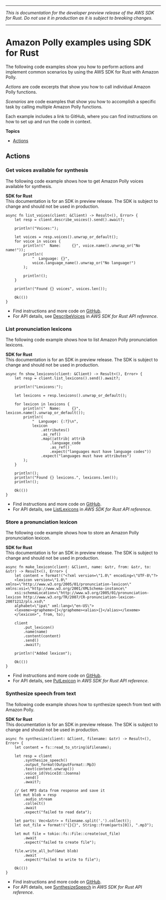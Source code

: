 --------

 *This is documentation for the developer preview release of the AWS SDK for Rust\. Do not use it in production as it is subject to breaking changes\.* 

--------

# Amazon Polly examples using SDK for Rust<a name="rust_polly_code_examples"></a>

The following code examples show you how to perform actions and implement common scenarios by using the AWS SDK for Rust with Amazon Polly\.

*Actions* are code excerpts that show you how to call individual Amazon Polly functions\.

*Scenarios* are code examples that show you how to accomplish a specific task by calling multiple Amazon Polly functions\.

Each example includes a link to GitHub, where you can find instructions on how to set up and run the code in context\.

**Topics**
+ [Actions](#w14aac14b9c49c13)

## Actions<a name="w14aac14b9c49c13"></a>

### Get voices available for synthesis<a name="polly_DescribeVoices_rust_topic"></a>

The following code example shows how to get Amazon Polly voices available for synthesis\.

**SDK for Rust**  
This documentation is for an SDK in preview release\. The SDK is subject to change and should not be used in production\.
  

```
async fn list_voices(client: &Client) -> Result<(), Error> {
    let resp = client.describe_voices().send().await?;

    println!("Voices:");

    let voices = resp.voices().unwrap_or_default();
    for voice in voices {
        println!("  Name:     {}", voice.name().unwrap_or("No name!"));
        println!(
            "  Language: {}",
            voice.language_name().unwrap_or("No language!")
        );

        println!();
    }

    println!("Found {} voices", voices.len());

    Ok(())
}
```
+  Find instructions and more code on [GitHub](https://github.com/awsdocs/aws-doc-sdk-examples/tree/main/rust_dev_preview/polly#code-examples)\. 
+  For API details, see [DescribeVoices](https://docs.rs/releases/search?query=aws-sdk) in *AWS SDK for Rust API reference*\. 

### List pronunciation lexicons<a name="polly_ListLexicons_rust_topic"></a>

The following code example shows how to list Amazon Polly pronunciation lexicons\.

**SDK for Rust**  
This documentation is for an SDK in preview release\. The SDK is subject to change and should not be used in production\.
  

```
async fn show_lexicons(client: &Client) -> Result<(), Error> {
    let resp = client.list_lexicons().send().await?;

    println!("Lexicons:");

    let lexicons = resp.lexicons().unwrap_or_default();

    for lexicon in lexicons {
        println!("  Name:     {}", lexicon.name().unwrap_or_default());
        println!(
            "  Language: {:?}\n",
            lexicon
                .attributes()
                .as_ref()
                .map(|attrib| attrib
                    .language_code
                    .as_ref()
                    .expect("languages must have language codes"))
                .expect("languages must have attributes")
        );
    }

    println!();
    println!("Found {} lexicons.", lexicons.len());
    println!();

    Ok(())
}
```
+  Find instructions and more code on [GitHub](https://github.com/awsdocs/aws-doc-sdk-examples/tree/main/rust_dev_preview/polly#code-examples)\. 
+  For API details, see [ListLexicons](https://docs.rs/releases/search?query=aws-sdk) in *AWS SDK for Rust API reference*\. 

### Store a pronunciation lexicon<a name="polly_PutLexicon_rust_topic"></a>

The following code example shows how to store an Amazon Polly pronunciation lexicon\.

**SDK for Rust**  
This documentation is for an SDK in preview release\. The SDK is subject to change and should not be used in production\.
  

```
async fn make_lexicon(client: &Client, name: &str, from: &str, to: &str) -> Result<(), Error> {
    let content = format!("<?xml version=\"1.0\" encoding=\"UTF-8\"?>
    <lexicon version=\"1.0\" xmlns=\"http://www.w3.org/2005/01/pronunciation-lexicon\" xmlns:xsi=\"http://www.w3.org/2001/XMLSchema-instance\"
    xsi:schemaLocation=\"http://www.w3.org/2005/01/pronunciation-lexicon http://www.w3.org/TR/2007/CR-pronunciation-lexicon-20071212/pls.xsd\"
    alphabet=\"ipa\" xml:lang=\"en-US\">
    <lexeme><grapheme>{}</grapheme><alias>{}</alias></lexeme>
    </lexicon>", from, to);

    client
        .put_lexicon()
        .name(name)
        .content(content)
        .send()
        .await?;

    println!("Added lexicon");

    Ok(())
}
```
+  Find instructions and more code on [GitHub](https://github.com/awsdocs/aws-doc-sdk-examples/tree/main/rust_dev_preview/polly#code-examples)\. 
+  For API details, see [PutLexicon](https://docs.rs/releases/search?query=aws-sdk) in *AWS SDK for Rust API reference*\. 

### Synthesize speech from text<a name="polly_SynthesizeSpeech_rust_topic"></a>

The following code example shows how to synthesize speech from text with Amazon Polly\.

**SDK for Rust**  
This documentation is for an SDK in preview release\. The SDK is subject to change and should not be used in production\.
  

```
async fn synthesize(client: &Client, filename: &str) -> Result<(), Error> {
    let content = fs::read_to_string(&filename);

    let resp = client
        .synthesize_speech()
        .output_format(OutputFormat::Mp3)
        .text(content.unwrap())
        .voice_id(VoiceId::Joanna)
        .send()
        .await?;

    // Get MP3 data from response and save it
    let mut blob = resp
        .audio_stream
        .collect()
        .await
        .expect("failed to read data");

    let parts: Vec<&str> = filename.split('.').collect();
    let out_file = format!("{}{}", String::from(parts[0]), ".mp3");

    let mut file = tokio::fs::File::create(out_file)
        .await
        .expect("failed to create file");

    file.write_all_buf(&mut blob)
        .await
        .expect("failed to write to file");

    Ok(())
}
```
+  Find instructions and more code on [GitHub](https://github.com/awsdocs/aws-doc-sdk-examples/tree/main/rust_dev_preview/polly#code-examples)\. 
+  For API details, see [SynthesizeSpeech](https://docs.rs/releases/search?query=aws-sdk) in *AWS SDK for Rust API reference*\. 